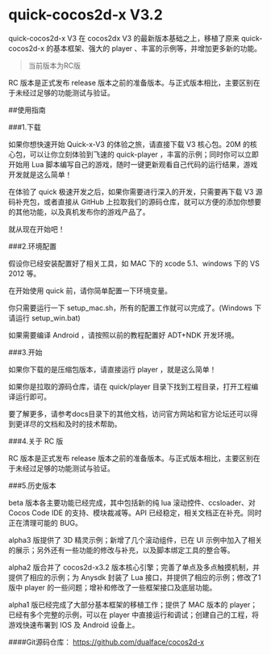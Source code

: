 quick-cocos2d-x V3.2
=========

quick-cocos2d-x V3 在 cocos2dx V3 的最新版本基础之上，移植了原来 quick-cocos2d-x 的基本框架、强大的 player 、丰富的示例等，并增加更多新的功能。

> 当前版本为RC版

RC 版本是正式发布 release 版本之前的准备版本。与正式版本相比，主要区别在于未经过足够的功能测试与验证。

##使用指南

###1.下载

如果你想快速开始 Quick-x-V3 的体验之旅，请直接下载 V3 核心包。20M 的核心包，可以让你立刻体验到飞速的 quick-player ，丰富的示例；同时你可以立即开始用 Lua 脚本编写自己的游戏，随时一键更新观看自己代码的运行结果，游戏开发就是这么简单！

在体验了 quick 极速开发之后，如果你需要进行深入的开发，只需要再下载 V3 源码补充包，或者直接从 GitHub 上拉取我们的源码仓库，就可以方便的添加你想要的其他功能，以及真机发布你的游戏产品了。

就从现在开始吧！
    
###2.环境配置

假设你已经安装配置好了相关工具，如 MAC 下的 xcode 5.1、windows 下的 VS 2012 等。

在开始使用 quick 前，请你简单配置一下环境变量。

你只需要运行一下 setup_mac.sh，所有的配置工作就可以完成了。(Windows 下请运行 setup_win.bat)

如果需要编译 Android ，请按照以前的教程配置好 ADT+NDK 开发环境。
    
###3.开始

如果你下载的是压缩包版本，请直接运行 player ，就是这么简单！

如果你是拉取的源码仓库，请在 quick/player 目录下找到工程目录，打开工程编译运行即可。

要了解更多，请参考docs目录下的其他文档，访问官方网站和官方论坛还可以得到更详尽的文档和及时的技术帮助。
    
###4.关于 RC 版

RC 版本是正式发布 release 版本之前的准备版本。与正式版本相比，主要区别在于未经过足够的功能测试与验证。

###5.历史版本

beta 版本各主要功能已经完成，其中包括新的纯 lua 滚动控件、ccsloader、对 Cocos Code IDE 的支持、模块裁减等。API 已经稳定，相关文档正在补充。同时正在清理可能的 BUG。

alpha3 版提供了 3D 精灵示例；新增了几个滚动组件，已在 UI 示例中加入了相关的展示；另外还有一些功能的修改与补充，以及脚本绑定工具的整合等。

alpha2 版合并了 cocos2d-x3.2 版本核心引擎；完善了单点及多点触摸机制，并提供了相应的示例；为 Anysdk 封装了 Lua 接口，并提供了相应的示例；修改了1版中 player 的一些问题；增补和修改了一些框架接口及底层功能。

alpha1 版已经完成了大部分基本框架的移植工作；提供了 MAC 版本的 player；已经有多个完整的示例，可以在 player 中直接运行和调试；创建自己的工程，将游戏快速布署到 IOS 及 Android 设备上。


    
####Git源码仓库：
https://github.com/dualface/cocos2d-x
